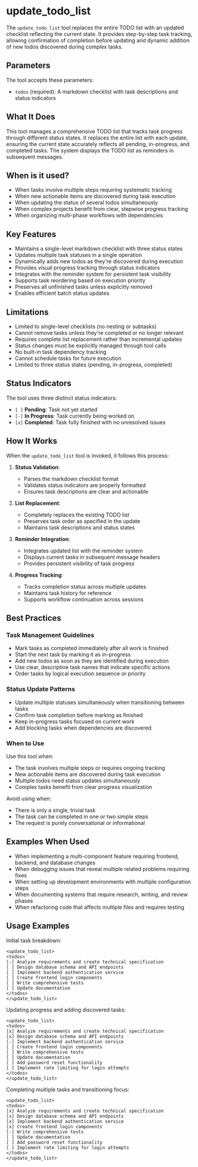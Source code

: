 # update_todo_list

The `update_todo_list` tool replaces the entire TODO list with an updated checklist reflecting the current state. It provides step-by-step task tracking, allowing confirmation of completion before updating and dynamic addition of new todos discovered during complex tasks.

## Parameters

The tool accepts these parameters:

- `todos` (required): A markdown checklist with task descriptions and status indicators

## What It Does

This tool manages a comprehensive TODO list that tracks task progress through different status states. It replaces the entire list with each update, ensuring the current state accurately reflects all pending, in-progress, and completed tasks. The system displays the TODO list as reminders in subsequent messages.

## When is it used?

- When tasks involve multiple steps requiring systematic tracking
- When new actionable items are discovered during task execution
- When updating the status of several todos simultaneously
- When complex projects benefit from clear, stepwise progress tracking
- When organizing multi-phase workflows with dependencies

## Key Features

- Maintains a single-level markdown checklist with three status states
- Updates multiple task statuses in a single operation
- Dynamically adds new todos as they're discovered during execution
- Provides visual progress tracking through status indicators
- Integrates with the reminder system for persistent task visibility
- Supports task reordering based on execution priority
- Preserves all unfinished tasks unless explicitly removed
- Enables efficient batch status updates

## Limitations

- Limited to single-level checklists (no nesting or subtasks)
- Cannot remove tasks unless they're completed or no longer relevant
- Requires complete list replacement rather than incremental updates
- Status changes must be explicitly managed through tool calls
- No built-in task dependency tracking
- Cannot schedule tasks for future execution
- Limited to three status states (pending, in-progress, completed)

## Status Indicators

The tool uses three distinct status indicators:

- `[ ]` **Pending**: Task not yet started
- `[-]` **In Progress**: Task currently being worked on
- `[x]` **Completed**: Task fully finished with no unresolved issues

## How It Works

When the `update_todo_list` tool is invoked, it follows this process:

1. **Status Validation**:

    - Parses the markdown checklist format
    - Validates status indicators are properly formatted
    - Ensures task descriptions are clear and actionable

2. **List Replacement**:

    - Completely replaces the existing TODO list
    - Preserves task order as specified in the update
    - Maintains task descriptions and status states

3. **Reminder Integration**:

    - Integrates updated list with the reminder system
    - Displays current tasks in subsequent message headers
    - Provides persistent visibility of task progress

4. **Progress Tracking**:
    - Tracks completion status across multiple updates
    - Maintains task history for reference
    - Supports workflow continuation across sessions

## Best Practices

### Task Management Guidelines

- Mark tasks as completed immediately after all work is finished
- Start the next task by marking it as in-progress
- Add new todos as soon as they are identified during execution
- Use clear, descriptive task names that indicate specific actions
- Order tasks by logical execution sequence or priority

### Status Update Patterns

- Update multiple statuses simultaneously when transitioning between tasks
- Confirm task completion before marking as finished
- Keep in-progress tasks focused on current work
- Add blocking tasks when dependencies are discovered

### When to Use

Use this tool when:

- The task involves multiple steps or requires ongoing tracking
- New actionable items are discovered during task execution
- Multiple todos need status updates simultaneously
- Complex tasks benefit from clear progress visualization

Avoid using when:

- There is only a single, trivial task
- The task can be completed in one or two simple steps
- The request is purely conversational or informational

## Examples When Used

- When implementing a multi-component feature requiring frontend, backend, and database changes
- When debugging issues that reveal multiple related problems requiring fixes
- When setting up development environments with multiple configuration steps
- When documenting systems that require research, writing, and review phases
- When refactoring code that affects multiple files and requires testing

## Usage Examples

Initial task breakdown:

```
<update_todo_list>
<todos>
[-] Analyze requirements and create technical specification
[ ] Design database schema and API endpoints
[ ] Implement backend authentication service
[ ] Create frontend login components
[ ] Write comprehensive tests
[ ] Update documentation
</todos>
</update_todo_list>
```

Updating progress and adding discovered tasks:

```
<update_todo_list>
<todos>
[x] Analyze requirements and create technical specification
[x] Design database schema and API endpoints
[-] Implement backend authentication service
[ ] Create frontend login components
[ ] Write comprehensive tests
[ ] Update documentation
[ ] Add password reset functionality
[ ] Implement rate limiting for login attempts
</todos>
</update_todo_list>
```

Completing multiple tasks and transitioning focus:

```
<update_todo_list>
<todos>
[x] Analyze requirements and create technical specification
[x] Design database schema and API endpoints
[x] Implement backend authentication service
[x] Create frontend login components
[-] Write comprehensive tests
[ ] Update documentation
[ ] Add password reset functionality
[ ] Implement rate limiting for login attempts
</todos>
</update_todo_list>
```
